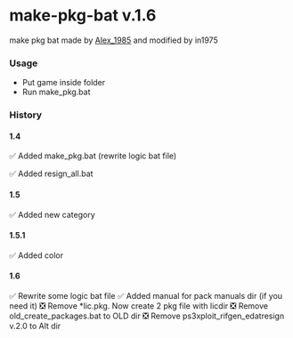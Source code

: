 # make-pkg-bat v.1.6
make pkg bat made by [Alex_1985](http://www.pspx.ru/forum/member.php?u=458658) and modified by in1975

### Usage 
* Put game inside folder
* Run make_pkg.bat
	
### History
#### 1.4
:white_check_mark: Added make_pkg.bat (rewrite logic bat file)

:white_check_mark: Added resign_all.bat 
#### 1.5
:white_check_mark: Added new category

#### 1.5.1
:white_check_mark: Added color

#### 1.6
:white_check_mark: Rewrite some logic bat file
:white_check_mark: Added manual for pack manuals dir (if you need it)
:negative_squared_cross_mark: Remove *lic.pkg. Now create 2 pkg file with licdir
:negative_squared_cross_mark: Remove old_create_packages.bat to OLD dir
:negative_squared_cross_mark: Remove ps3xploit_rifgen_edatresign v.2.0 to Alt dir
